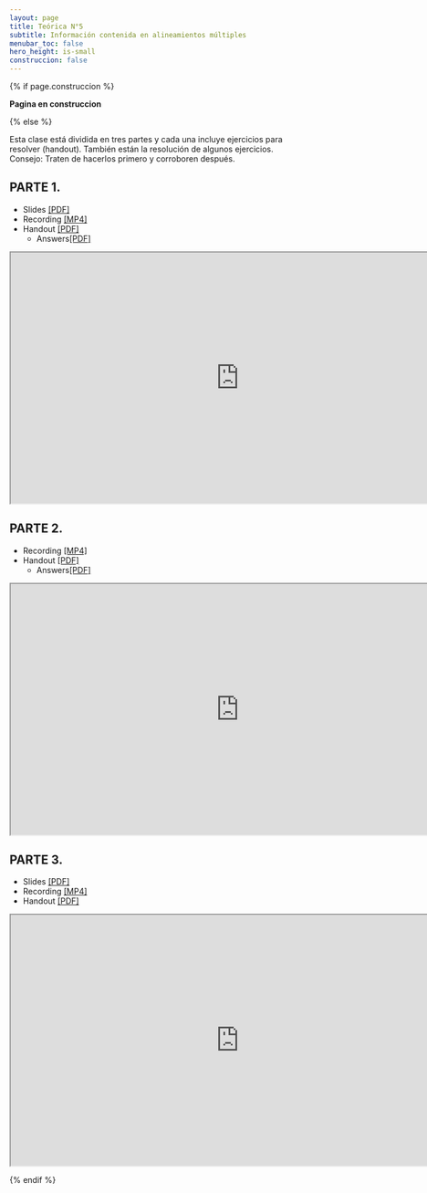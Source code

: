 ```yaml
---
layout: page
title: Teórica N°5
subtitle: Información contenida en alineamientos múltiples
menubar_toc: false
hero_height: is-small
construccion: false
---
```


{% if page.construccion %}

**Pagina en construccion**

{% else %}

Esta clase está dividida en tres partes y cada una incluye ejercicios para resolver (handout). También están la resolución de algunos ejercicios. Consejo: Traten de hacerlos primero y corroboren después.

## PARTE 1.

- Slides [[PDF]](https://drive.google.com/file/d/1qdWE6QLG9rR3Fi3fRKObWa1I1DiA_ank/view?usp=sharing)
- Recording [[MP4]](https://drive.google.com/file/d/1jzOv9RGcAQqZlQN4ZjnYzhwPFfTKLcWD/view?usp=sharing)
- Handout [[PDF]](https://drive.google.com/file/d/169xHXl8o7bbj_ea3Jep-Y0A1l0vxRYNF/view?usp=sharing)
    - Answers[[PDF]](https://drive.google.com/file/d/1tstGjVTXMRgjGbBy4WgNOSrhmsLenH7r/view?usp=sharing)

<iframe src="https://drive.google.com/file/d/1jzOv9RGcAQqZlQN4ZjnYzhwPFfTKLcWD/preview" width="800" height="440"></iframe>


## PARTE 2.

- Recording [[MP4]](https://drive.google.com/file/d/1YMPv-ln_MAx9eaWTX7QfkQAe746X9ArR/view?usp=sharing)
- Handout [[PDF]](https://drive.google.com/file/d/1C2-BKyYOi-VmD397GEjJdFgUqjkLNjgy/view?usp=sharing)
    - Answers[[PDF]](https://drive.google.com/file/d/11iYr6mUVn9i27V9-lLIgKYiLu0w5d3X4/view?usp=sharing)

<iframe src="https://drive.google.com/file/d/1YMPv-ln_MAx9eaWTX7QfkQAe746X9ArR/preview" width="800" height="440"></iframe>


## PARTE 3.
- Slides [[PDF]](https://drive.google.com/file/d/1YYwBInjkfJho0_69uXyDbT3YXMowVmdk/view?usp=sharing)
- Recording [[MP4]](https://drive.google.com/file/d/1xyoFW28TICTBNSVpw1mK6T2K29eolwWQ/view?usp=sharing)
- Handout [[PDF]](https://drive.google.com/file/d/1Ft6DYCjTGOcHRylm2y27DPjFdgqEnGas/view?usp=sharing)

<iframe src="https://drive.google.com/file/d/1xyoFW28TICTBNSVpw1mK6T2K29eolwWQ/preview" width="800" height="440"></iframe>

{% endif %}